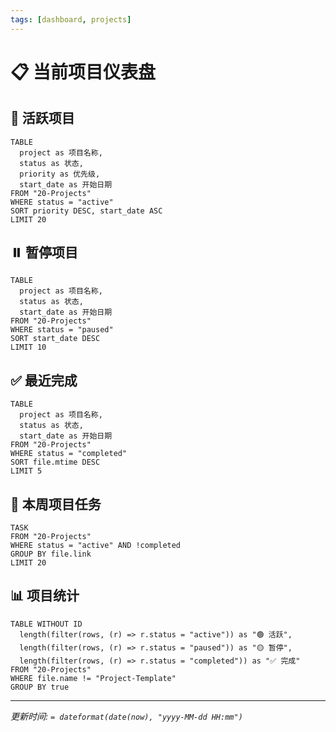 ```yaml
---
tags: [dashboard, projects]
---
```


# 📋 当前项目仪表盘

## 🚀 活跃项目
```dataview
TABLE 
  project as 项目名称,
  status as 状态,
  priority as 优先级,
  start_date as 开始日期
FROM "20-Projects"
WHERE status = "active"
SORT priority DESC, start_date ASC
LIMIT 20
```

## ⏸️ 暂停项目
```dataview
TABLE 
  project as 项目名称,
  status as 状态,
  start_date as 开始日期
FROM "20-Projects"
WHERE status = "paused"
SORT start_date DESC
LIMIT 10
```

## ✅ 最近完成
```dataview
TABLE 
  project as 项目名称,
  status as 状态,
  start_date as 开始日期
FROM "20-Projects"
WHERE status = "completed"
SORT file.mtime DESC
LIMIT 5
```

## 🎯 本周项目任务
```dataview
TASK
FROM "20-Projects"
WHERE status = "active" AND !completed
GROUP BY file.link
LIMIT 20
```

## 📊 项目统计
```dataview
TABLE WITHOUT ID
  length(filter(rows, (r) => r.status = "active")) as "🟢 活跃",
  length(filter(rows, (r) => r.status = "paused")) as "🟡 暂停",
  length(filter(rows, (r) => r.status = "completed")) as "✅ 完成"
FROM "20-Projects"
WHERE file.name != "Project-Template"
GROUP BY true
```

---
*更新时间: `= dateformat(date(now), "yyyy-MM-dd HH:mm")`*
